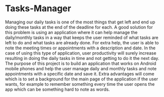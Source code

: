 # Tasks-Manager
Managing our daily tasks is one of the most things that get left and end up doing these tasks at the end 
of the deadline for each. A good solution for this problem is using an application where it can help 
manage the daily/monthly tasks in a way that keeps the user reminded of what tasks are left to do and what tasks are 
already done. For extra help, the user is able to note the meeting times or appointments with a 
description and date. In the case of using this type of application, user productivity will surely increase 
resulting in doing the daily tasks in time and not getting to do it the next day.
The purpose of this project is to build an application that works on Android mobile phones and help the 
user manage daily and monthly tasks and note appointments with a specific date and save it. Extra advantages will 
come which is to set a background for the main page of the application if the user wants, for example to 
remember something every time the user opens the app which can be something hard to note as words.
